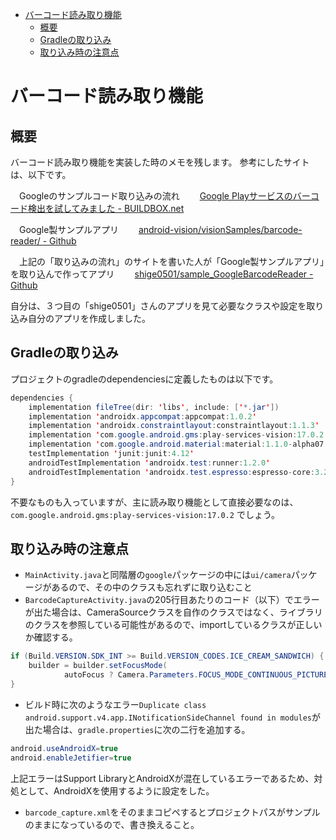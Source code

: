 <!-- TOC depthFrom:1 depthTo:6 withLinks:1 updateOnSave:1 orderedList:0 -->

- [バーコード読み取り機能](#ハーコート読み取り機能)
	- [概要](#概要)
	- [Gradleの取り込み](#gradleの取り込み)
	- [取り込み時の注意点](#取り込み時の注意点)

<!-- /TOC -->

# バーコード読み取り機能

## 概要

バーコード読み取り機能を実装した時のメモを残します。
参考にしたサイトは、以下です。

　Googleのサンプルコード取り込みの流れ
　　[Google Playサービスのバーコード検出を試してみました - BUILDBOX.net](http://buildbox.net/2016/04/google-play%E3%82%B5%E3%83%BC%E3%83%93%E3%82%B9%E3%81%AE%E3%83%90%E3%83%BC%E3%82%B3%E3%83%BC%E3%83%89%E6%A4%9C%E5%87%BA/)

　Google製サンプルアプリ
　　[android-vision/visionSamples/barcode-reader/ - Github](https://github.com/googlesamples/android-vision/tree/master/visionSamples/barcode-reader)

　上記の「取り込みの流れ」のサイトを書いた人が「Google製サンプルアプリ」を取り込んで作ってアプリ
　　[shige0501/sample_GoogleBarcodeReader - Github](https://github.com/shige0501/sample_GoogleBarcodeReader)

自分は、３つ目の「shige0501」さんのアプリを見て必要なクラスや設定を取り込み自分のアプリを作成しました。

## Gradleの取り込み

プロジェクトのgradleのdependenciesに定義したものは以下です。

```java
dependencies {
    implementation fileTree(dir: 'libs', include: ['*.jar'])
    implementation 'androidx.appcompat:appcompat:1.0.2'
    implementation 'androidx.constraintlayout:constraintlayout:1.1.3'
    implementation 'com.google.android.gms:play-services-vision:17.0.2'
    implementation 'com.google.android.material:material:1.1.0-alpha07'
    testImplementation 'junit:junit:4.12'
    androidTestImplementation 'androidx.test:runner:1.2.0'
    androidTestImplementation 'androidx.test.espresso:espresso-core:3.2.0'
}
```

不要なものも入っていますが、主に読み取り機能として直接必要なのは、`com.google.android.gms:play-services-vision:17.0.2`
でしょう。

## 取り込み時の注意点

- `MainActivity.java`と同階層の`google`パッケージの中には`ui/camera`パッケージがあるので、その中のクラスも忘れずに取り込むこと
- `BarcodeCaptureActivity.java`の205行目あたりのコード（以下）でエラーが出た場合は、CameraSourceクラスを自作のクラスではなく、ライブラリのクラスを参照している可能性があるので、importしているクラスが正しいか確認する。
```Java
if (Build.VERSION.SDK_INT >= Build.VERSION_CODES.ICE_CREAM_SANDWICH) {
    builder = builder.setFocusMode(
            autoFocus ? Camera.Parameters.FOCUS_MODE_CONTINUOUS_PICTURE : null);
}
```
- ビルド時に次のようなエラー`Duplicate class android.support.v4.app.INotificationSideChannel found in modules`が出た場合は、`gradle.properties`に次の二行を追加する。
```Java
android.useAndroidX=true
android.enableJetifier=true
```
上記エラーはSupport LibraryとAndroidXが混在しているエラーであるため、対処として、AndroidXを使用するように設定をした。
- `barcode_capture.xml`をそのままコピペするとプロジェクトパスがサンプルのままになっているので、書き換えること。

